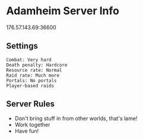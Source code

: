 # Adamheim Server Info

176.57.143.69:36600

## Settings

```
Combat: Very hard
Death penalty: Hardcore
Resource rate: Normal
Raid rate: Much more
Portals: No portals
Player-based raids
```

## Server Rules

- Don't bring stuff in from other worlds, that's lame!
- Work together
- Have fun!
